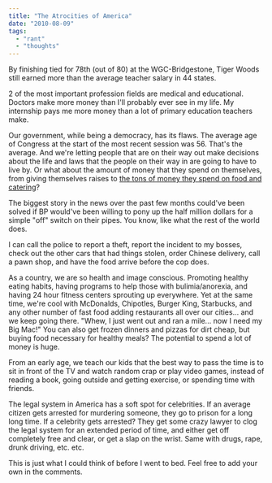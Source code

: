 ```yaml
---
title: "The Atrocities of America"
date: "2010-08-09"
tags:
  - "rant"
  - "thoughts"
---
```


By finishing tied for 78th (out of 80) at the WGC-Bridgestone, Tiger Woods still earned more than the average teacher salary in 44 states.

2 of the most important profession fields are medical and educational. Doctors make more money than I'll probably ever see in my life. My internship pays me more money than a lot of primary education teachers make.

Our government, while being a democracy, has its flaws. The average age of Congress at the start of the most recent session was 56. That's the average. And we're letting people that are on their way out make decisions about the life and laws that the people on their way in are going to have to live by. Or what about the amount of money that they spend on themselves, from giving themselves raises to [the tons of money they spend on food and catering](http://www.pdviz.com/how-congress-spends-billions-on-itself)?

The biggest story in the news over the past few months could've been solved if BP would've been willing to pony up the half million dollars for a simple "off" switch on their pipes. You know, like what the rest of the world does.

I can call the police to report a theft, report the incident to my bosses, check out the other cars that had things stolen, order Chinese delivery, call a pawn shop, and have the food arrive before the cop does.

As a country, we are so health and image conscious. Promoting healthy eating habits, having programs to help those with bulimia/anorexia, and having 24 hour fitness centers sprouting up everywhere. Yet at the same time, we're cool with McDonalds, Chipotles, Burger King, Starbucks, and any other number of fast food adding restaurants all over our cities... and we keep going there. "Whew, I just went out and ran a mile... now I need my Big Mac!" You can also get frozen dinners and pizzas for dirt cheap, but buying food necessary for healthy meals? The potential to spend a lot of money is huge.

From an early age, we teach our kids that the best way to pass the time is to sit in front of the TV and watch random crap or play video games, instead of reading a book, going outside and getting exercise, or spending time with friends.

The legal system in America has a soft spot for celebrities. If an average citizen gets arrested for murdering someone, they go to prison for a long long time. If a celebrity gets arrested? They get some crazy lawyer to clog the legal system for an extended period of time, and either get off completely free and clear, or get a slap on the wrist. Same with drugs, rape, drunk driving, etc. etc.

This is just what I could think of before I went to bed. Feel free to add your own in the comments.
